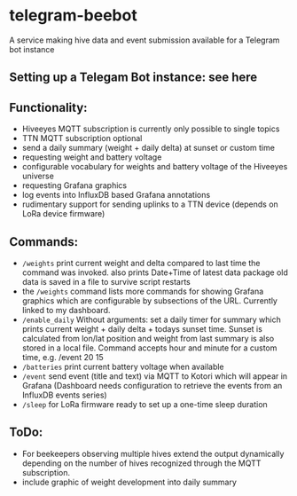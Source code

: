 # telegram-beebot
A service making hive data and event submission available for a Telegram bot instance

## Setting up a Telegam Bot instance: see here

## Functionality:
* Hiveeyes MQTT subscription is currently only possible to single topics
* TTN MQTT subscription optional
* send a daily summary (weight + daily delta) at sunset or custom time
* requesting weight and battery voltage
* configurable vocabulary for weights and battery voltage of the Hiveeyes universe
* requesting Grafana graphics
* log events into InfluxDB based Grafana annotations
* rudimentary support for sending uplinks to a TTN device (depends on LoRa device firmware)

## Commands:
* `/weights` print current weight and delta compared to last time the command was invoked. also prints Date+Time of latest data package
old data is saved in a file to survive script restarts
* the `/weights` command lists more commands for showing Grafana graphics which are configurable by subsections of the URL. Currently linked to my dashboard.
* `/enable_daily` Without arguments: set a daily timer for summary which prints current weight + daily delta + todays sunset time. Sunset is calculated from lon/lat position and weight from last summary is also stored in a local file. Command accepts hour and minute for a custom time, e.g. /event 20 15
* `/batteries` print current battery voltage when available
* `/event` send event (title and text) via MQTT to Kotori which will appear in Grafana (Dashboard needs configuration to retrieve the events from an InfluxDB events series)
* `/sleep` for LoRa firmware ready to set up a one-time sleep duration

## ToDo:
* For beekeepers observing multiple hives extend the output dynamically depending on the number of hives recognized through the MQTT subscription.
* include graphic of weight development into daily summary
